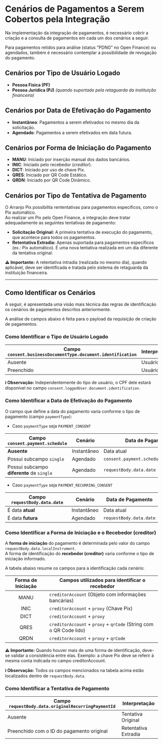 # Cenários de Pagamentos a Serem Cobertos pela Integração

Na implementação da integração de pagamentos, é necessário cobrir a criação e a consulta de pagamentos em cada um dos cenários a seguir.

Para pagamentos retidos para análise (status "PDNG" no Open Finance) ou agendados, também é necessário contemplar a possibilidade de revogação do pagamento.

## Cenários por Tipo de Usuário Logado

- **Pessoa Física (PF)**
- **Pessoa Jurídica (PJ)** *(quando suportado pela retaguarda da instituição financeira)*

## Cenários por Data de Efetivação do Pagamento

- **Instantâneo**: Pagamentos a serem efetivados no mesmo dia da solicitação.
- **Agendado**: Pagamentos a serem efetivados em data futura.

## Cenários por Forma de Iniciação do Pagamento

- **MANU**: Iniciado por inserção manual dos dados bancários.
- **INIC**: Iniciado pelo recebedor (*creditor*).
- **DICT**: Iniciado por uso de chave Pix.
- **QRES**: Iniciado por QR Code Estático.
- **QRDN**: Iniciado por QR Code Dinâmico.

## Cenários por Tipo de Tentativa de Pagamento

O Arranjo Pix possibilita rententativas para pagamentos específicos, como o Pix automático.  
Ao realizar um Pix pelo Open Finance, a integração deve tratar adequadamente as seguintes tentativas de pagamento:

- **Solicitação Original:** A primeira tentativa de execução do pagamento, que acontece para todos os pagamentos.
- **Retentativa Extradia:** Apenas suportada para pagamentos específicos (ex.: Pix automático). É uma nova tentativa realizada em um dia diferente da tentativa original.

**⚠️ Importante:** A retentativa intradia (realizada no mesmo dia), quando aplicável, deve ser identificada e tratada pelo sistema de retaguarda da instituição financeira.

---

## Como Identificar os Cenários

A seguir, é apresentada uma visão mais técnica das regras de identificação os cenários de pagamentos descritos anteriormente.

A análise de campos abaixo é feita para o payload da requisição de criação de pagamentos.

### Como Identificar o Tipo de Usuário Logado

| Campo `consent.businessDocumentType.document.identification` | Interpretação |
| ------------------------------------------------------------ | ------------- |
| Ausente                                                      | Usuário PF    |
| Preenchido                                                   | Usuário PJ    |

**ℹ️ Observação:** Independentemente do tipo de usuário, o CPF dele estará disponível no campo `consent.loggedUser.document.identification`.

### Como Identificar a Data de Efetivação do Pagamento

O campo que define a data do pagamento varia conforme o tipo de pagamento (campo `paymentType`):

- Caso `paymentType` seja `PAYMENT_CONSENT`

| Campo `consent.payment.schedule`          | Cenário     | Data de Pagamento                      |
| ----------------------------------------- | ----------- | -------------------------------------- |
| **Ausente**                               | Instantâneo | Data atual                             |
| Possui subcampo `single`                  | Agendado    | `consent.payment.schedule.single.date` |
| Possui subcampo **diferente** de `single` | Agendado    | `requestBody.data.date`                |

- Caso `paymentType` seja `PAYMENT_RECURRING_CONSENT`

| Campo `requestBody.data.date` | Cenário     | Data de Pagamento       |
| ----------------------------- | ----------- | ----------------------- |
| É data **atual**              | Instantâneo | Data atual              |
| É data **futura**             | Agendado    | `requestBody.data.date` |

### Como Identificar a Forma de Iniciação e o Recebedor (creditor)

A **forma de iniciação** do pagamento é determinada pelo valor do campo `requestBody.data.localInstrument`.  
A forma de identificação do **recebedor (creditor)** varia conforme o tipo de iniciação informado.

A tabela abaixo resume os campos para a identificação cada cenário:

| Forma de Iniciação | Campos utilizados para identificar o recebedor                     |
| :----------------: | ------------------------------------------------------------------ |
|        MANU        | `creditorAccount` (Objeto com informações bancárias)               |
|        INIC        | `creditorAccount` + `proxy` (Chave Pix)                            |
|        DICT        | `creditorAccount` + `proxy`                                        |
|        QRES        | `creditorAccount` + `proxy` + `qrCode` (String com o QR Code lido) |
|        QRDN        | `creditorAccount` + `proxy` + `qrCode`                             |

**⚠️ Importante:** Quando houver mais de uma forma de identificação, deve-se validar a consistência entre elas.
Exemplo: a chave Pix deve se referir à mesma conta indicada no campo creditorAccount.

**ℹ️ Observação:** Todos os campos mencionados na tabela acima estão localizados dentro de `requestBody.data`.

### Como Identificar a Tentativa de Pagamento

| Campo `requestBody.data.originalRecurringPaymentId` | Interpretação        |
| --------------------------------------------------- | -------------------- |
| Ausente                                             | Tentativa Original   |
| Preenchido com o ID do pagamento original           | Retentativa Extradia |
